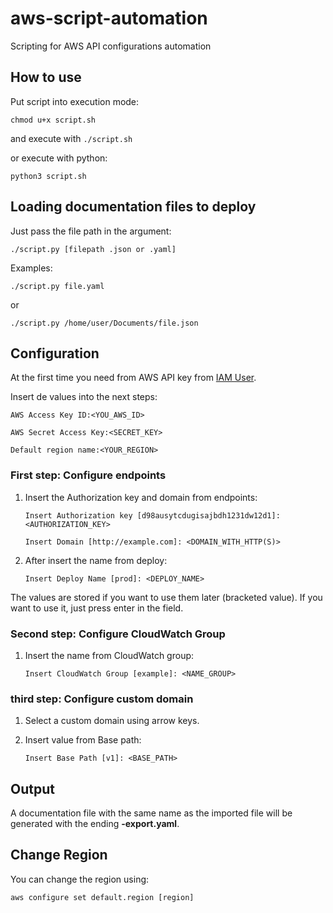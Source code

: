 # aws-script-automation
Scripting for AWS API configurations automation

## How to use

Put script into execution mode:

`chmod u+x script.sh`

and execute with `./script.sh`

or execute with python:

`python3 script.sh`

## Loading documentation files to deploy

Just pass the file path in the argument:

`./script.py [filepath .json or .yaml]`

Examples:

`./script.py file.yaml`

or

`./script.py /home/user/Documents/file.json`

## Configuration

At the first time you need from AWS API key from <a href='https://console.aws.amazon.com/iam/home'>IAM User</a>.

Insert de values into the next steps:

`AWS Access Key ID:<YOU_AWS_ID>`

`AWS Secret Access Key:<SECRET_KEY>`

`Default region name:<YOUR_REGION>`

### First step: Configure endpoints

1. Insert the Authorization key and domain from endpoints:

    `Insert Authorization key [d98ausytcdugisajbdh1231dw12d1]: <AUTHORIZATION_KEY>`
    
    `Insert Domain [http://example.com]: <DOMAIN_WITH_HTTP(S)>`

2. After insert the name from deploy:

    `Insert Deploy Name [prod]: <DEPLOY_NAME>`

The values ​​are stored if you want to use them later (bracketed value). If you want to use it, just press enter in the field.

### Second step: Configure CloudWatch Group

1. Insert the name from CloudWatch group:

    `Insert CloudWatch Group [example]: <NAME_GROUP>`

### third step: Configure custom domain

1. Select a custom domain using arrow keys.

2. Insert value from Base path:

    `Insert Base Path [v1]: <BASE_PATH>`

## Output

A documentation file with the same name as the imported file will be generated with the ending **-export.yaml**.

## Change Region

You can change the region using:

`aws configure set default.region [region]`